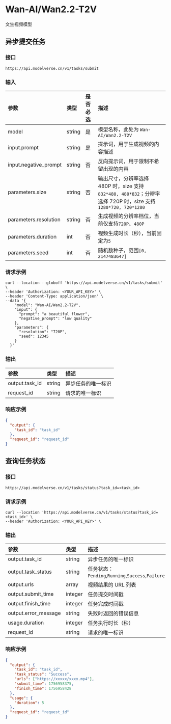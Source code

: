 # Wan-AI/Wan2.2-T2V

文生视频模型

## 异步提交任务

### 接口

`https://api.modelverse.cn/v1/tasks/submit`

### 输入

| 参数                  | 类型   | 是否必选 | 描述                                                                                                         |
| :-------------------- | :----- | :------- | :----------------------------------------------------------------------------------------------------------- |
| model                 | string | 是       | 模型名称，此处为 `Wan-AI/Wan2.2-T2V`                                                                         |
| input.prompt          | string | 是       | 提示词，用于生成视频的内容描述                                                                               |
| input.negative_prompt | string | 否       | 反向提示词，用于限制不希望出现的内容                                                                         |
| parameters.size       | string | 否       | 输出尺寸，分辨率选择 480P 时，size 支持`832*480, 480*832`；分辨率选择 720P 时，size 支持`1280*720, 720*1280` |
| parameters.resolution | string | 否       | 生成视频的分辨率档位，当前仅支持`720P`、`480P`                                                               |
| parameters.duration   | int    | 否       | 视频生成时长（秒），当前固定为`5`                                                                            |
| parameters.seed       | int    | 否       | 随机数种子，范围`[0, 2147483647]`                                                                            |

### 请求示例

```shell
curl --location --globoff 'https://api.modelverse.cn/v1/tasks/submit' \
--header 'Authorization: <YOUR_API_KEY>' \
--header 'Content-Type: application/json' \
--data '{
    "model": "Wan-AI/Wan2.2-T2V",
    "input": {
      "prompt": "a beautiful flower",
      "negative_prompt": "low quality"
    },
    "parameters": {
      "resolution": "720P",
      "seed": 12345
    }
  }'
```

### 输出

| 参数           | 类型   | 描述               |
| :------------- | :----- | :----------------- |
| output.task_id | string | 异步任务的唯一标识 |
| request_id     | string | 请求的唯一标识     |

### 响应示例

```json
{
  "output": {
    "task_id": "task_id"
  },
  "request_id": "request_id"
}
```

## 查询任务状态

### 接口

`https://api.modelverse.cn/v1/tasks/status?task_id=<task_id>`

### 请求示例

```shell
curl --location 'https://api.modelverse.cn/v1/tasks/status?task_id=<task_id>' \
--header 'Authorization: <YOUR_API_KEY>' \
```

### 输出

| 参数                 | 类型    | 描述                                              |
| :------------------- | :------ | :------------------------------------------------ |
| output.task_id       | string  | 异步任务的唯一标识                                |
| output.task_status   | string  | 任务状态：`Pending`,`Running`,`Success`,`Failure` |
| output.urls          | array   | 视频结果的 URL 列表                               |
| output.submit_time   | integer | 任务提交时间戳                                    |
| output.finish_time   | integer | 任务完成时间戳                                    |
| output.error_message | string  | 失败时返回的错误信息                              |
| usage.duration       | integer | 任务执行时长（秒）                                |
| request_id           | string  | 请求的唯一标识                                    |

### 响应示例

```json
{
  "output": {
    "task_id": "task_id",
    "task_status": "Success",
    "urls": ["https://xxxxx/xxxx.mp4"],
    "submit_time": 1756958375,
    "finish_time": 1756958428
  },
  "usage": {
    "duration": 5
  },
  "request_id": "request_id"
}
```
